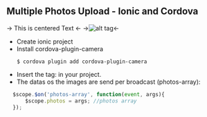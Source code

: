 ## Multiple Photos Upload - Ionic and Cordova
-> This is centered Text <-
->![alt tag](http://i.imgur.com/dEmp8Fm.png)<-
* Create ionic project
* Install cordova-plugin-camera
  ```
  $ cordova plugin add cordova-plugin-camera
  ```
* Insert the tag: <multiple-photos-upload max-photos="MAX_PHOTOS_VALUE"></multiple-photos-upload> in your project. 
* The datas os the images are send per broadcast (photos-array): 
```javascript
  $scope.$on('photos-array', function(event, args){
      $scope.photos = args; //photos array
  });
 ```

